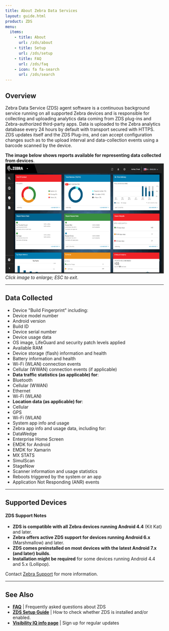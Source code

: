 ```yaml
---
title: About Zebra Data Services
layout: guide.html
product: ZDS
menu:
  items:
    - title: About
      url: /zds/about
    - title: Setup
      url: /zds/setup
    - title: FAQ
      url: /zds/faq
    - icon: fa fa-search
      url: /zds/search
---
```


## Overview

Zebra Data Service (ZDS) agent software is a continuous background service running on all supported Zebra devices and is responsible for collecting and uploading analytics data coming from ZDS plug-ins and Zebra-authorized third-party apps. Data is uploaded to the Zebra analytics database every 24 hours by default with transport secured with HTTPS. ZDS updates itself and the ZDS Plug-ins, and can accept configuration changes such as to the upload interval and data-collection events using a barcode scanned by the device. 

**The image below shows reports available for representing data collected from devices**.
<img alt="image" style="height:350px" src="VisibilityIQ_dashboard.png"/>
_Click image to enlarge; ESC to exit_. 
<br>

-----

## Data Collected

* Device "Build Fingerprint" including:
 * Device model number
 * Android version
 * Build ID
* Device serial number
* Device usage data 
* OS image, LifeGuard and security patch levels applied
* Available RAM
* Device storage (flash) information and health 
* Battery information and health
* Wi-Fi (WLAN) connection events
* Cellular (WWAN) connection events (if applicable)
* **Data traffic statistics (as applicable) for**: 
 * Bluetooth
 * Cellular (WWAN)
 * Ethernet
 * Wi-Fi (WLAN)
* **Location data (as applicable) for**: 
 * Cellular 
 * GPS
 * Wi-Fi (WLAN)
* System app info and usage
* Zebra app info and usage data, including for:  
 * DataWedge
 * Enterprise Home Screen
 * EMDK for Android 
 * EMDK for Xamarin
 * MX STATS
 * SimulScan
 * StageNow
* Scanner information and usage statistics
* Reboots triggered by the system or an app
* Application Not Responding (ANR) events

-----
<!-- 
## What's New in v2.0


### Device Support

### New Features

-----

## Version History

### Added in v1.0

-----
 -->
## Supported Devices


#### ZDS Support Notes

* **ZDS is compatible with all Zebra devices running Android 4.4** (Kit Kat) and later. 
* **Zebra offers active ZDS support for devices running Android 6.x** (Marshmallow) and later. 
* **ZDS comes preinstalled on most devices with the latest Android 7.x (and later) builds**. 
* **Installation might be required** for some devices running Android 4.4 and 5.x (Lollipop).

Contact [Zebra Support](https://www.zebra.com/us/en/about-zebra/contact-zebra/contact-tech-support.html) for more information.

<!-- 10/6/20 matrix removed at request of engineering (TUT-44574)
<img alt="image" style="height:650px" src="zds_20_supported_devices.png"/>
_Click image to enlarge; ESC to exit_. 
<br>
 -->
-----

## See Also

* **[FAQ](../faq)** | Frequently asked questions about ZDS
* **[ZDS Setup Guide](../setup)** | How to check whether ZDS is installed and/or enabled.
* **[Visibility IQ info page](https://www.zebra.com/us/en/blog/posts/2019/zebra-operational-visibility-services-is-now-visibilityiq-foresight.html)** | Sign up for regular updates

<!-- 
menu:
  items:
    - title: About
      url: /oemconfig/9-3/about
    - title: Setup
      url: /oemconfig/9-3/setup
    - title: FAQs
      url: /oemconfig/9-3/faq
    - title: Managed Configurations
      url: /oemconfig/9-3/mc
    - icon: fa fa-search
      url: /oemconfig/9-3/search -->